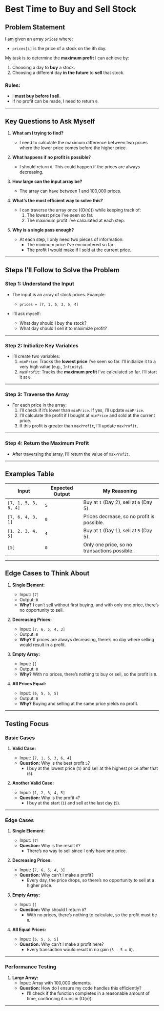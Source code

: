 # Best Time to Buy and Sell Stock

## Problem Statement

I am given an array `prices` where:
- `prices[i]` is the price of a stock on the ith day.

My task is to determine the **maximum profit** I can achieve by:
1. Choosing a day to **buy** a stock.
2. Choosing a different day **in the future** to **sell** that stock.

### Rules:
- I **must buy before I sell**.
- If no profit can be made, I need to return `0`.

---

## Key Questions to Ask Myself

1. **What am I trying to find?**
   - I need to calculate the maximum difference between two prices where the lower price comes before the higher price.

2. **What happens if no profit is possible?**
   - I should return `0`. This could happen if the prices are always decreasing.

3. **How large can the input array be?**
   - The array can have between 1 and 100,000 prices.

4. **What’s the most efficient way to solve this?**
   - I can traverse the array once (\(O(n)\)) while keeping track of:
     1. The lowest price I’ve seen so far.
     2. The maximum profit I’ve calculated at each step.

5. **Why is a single pass enough?**
   - At each step, I only need two pieces of information:
     - The minimum price I’ve encountered so far.
     - The profit I would make if I sold at the current price.

---

## Steps I’ll Follow to Solve the Problem

### **Step 1: Understand the Input**
- The input is an array of stock prices. Example:
  - `prices = [7, 1, 5, 3, 6, 4]`

- I’ll ask myself:
  - What day should I buy the stock?
  - What day should I sell it to maximize profit?

---

### **Step 2: Initialize Key Variables**
- I’ll create two variables:
  1. `minPrice`: Tracks the **lowest price** I’ve seen so far. I’ll initialize it to a very high value (e.g., `Infinity`).
  2. `maxProfit`: Tracks the **maximum profit** I’ve calculated so far. I’ll start it at `0`.

---

### **Step 3: Traverse the Array**
- For each price in the array:
  1. I’ll check if it’s lower than `minPrice`. If yes, I’ll update `minPrice`.
  2. I’ll calculate the profit if I bought at `minPrice` and sold at the current price.
  3. If this profit is greater than `maxProfit`, I’ll update `maxProfit`.

---

### **Step 4: Return the Maximum Profit**
- After traversing the array, I’ll return the value of `maxProfit`.

---

## Examples Table

| Input                | Expected Output | My Reasoning                               |
|----------------------|-----------------|--------------------------------------------|
| `[7, 1, 5, 3, 6, 4]` | `5`             | Buy at `1` (Day 2), sell at `6` (Day 5).   |
| `[7, 6, 4, 3, 1]`    | `0`             | Prices decrease, so no profit is possible. |
| `[1, 2, 3, 4, 5]`    | `4`             | Buy at `1` (Day 1), sell at `5` (Day 5).   |
| `[5]`                | `0`             | Only one price, so no transactions possible.|

---

## Edge Cases to Think About

1. **Single Element:**
   - Input: `[7]`
   - Output: `0`
   - **Why?** I can’t sell without first buying, and with only one price, there’s no opportunity to sell.

2. **Decreasing Prices:**
   - Input: `[7, 6, 5, 4, 3]`
   - Output: `0`
   - **Why?** If prices are always decreasing, there’s no day where selling would result in a profit.

3. **Empty Array:**
   - Input: `[]`
   - Output: `0`
   - **Why?** With no prices, there’s nothing to buy or sell, so the profit is `0`.

4. **All Prices Equal:**
   - Input: `[5, 5, 5, 5]`
   - Output: `0`
   - **Why?** Buying and selling at the same price yields no profit.

---

## Testing Focus

### **Basic Cases**
1. **Valid Case:**
   - Input: `[7, 1, 5, 3, 6, 4]`
   - **Question:** Why is the best profit `5`?  
     - I buy at the lowest price (`1`) and sell at the highest price after that (`6`).

2. **Another Valid Case:**
   - Input: `[1, 2, 3, 4, 5]`
   - **Question:** Why is the profit `4`?  
     - I buy at the start (`1`) and sell at the last day (`5`).

---

### **Edge Cases**
1. **Single Element:**
   - Input: `[7]`
   - **Question:** Why is the result `0`?  
     - There’s no way to sell since I only have one price.

2. **Decreasing Prices:**
   - Input: `[7, 6, 5, 4, 3]`
   - **Question:** Why can’t I make a profit?  
     - Every day, the price drops, so there’s no opportunity to sell at a higher price.

3. **Empty Array:**
   - Input: `[]`
   - **Question:** Why should I return `0`?  
     - With no prices, there’s nothing to calculate, so the profit must be `0`.

4. **All Equal Prices:**
   - Input: `[5, 5, 5, 5]`
   - **Question:** Why can’t I make a profit here?  
     - Every transaction would result in no gain (`5 - 5 = 0`).

---

### **Performance Testing**
1. **Large Array:**
   - Input: Array with 100,000 elements.
   - **Question:** How do I ensure my code handles this efficiently?  
     - I’ll check if the function completes in a reasonable amount of time, confirming it runs in \(O(n)\).

---
